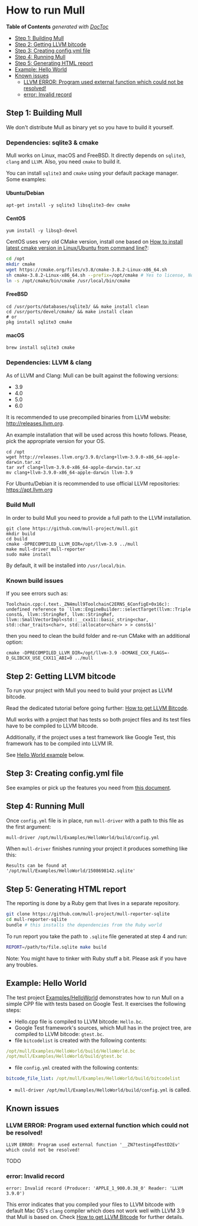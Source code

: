 # How to run Mull

<!-- START doctoc generated TOC please keep comment here to allow auto update -->
<!-- DON'T EDIT THIS SECTION, INSTEAD RE-RUN doctoc TO UPDATE -->
**Table of Contents**  *generated with [DocToc](https://github.com/thlorenz/doctoc)*

- [Step 1: Building Mull](#step-1-building-mull)
- [Step 2: Getting LLVM bitcode](#step-2-getting-llvm-bitcode)
- [Step 3: Creating config.yml file](#step-3-creating-configyml-file)
- [Step 4: Running Mull](#step-4-running-mull)
- [Step 5: Generating HTML report](#step-5-generating-html-report)
- [Example: Hello World](#example-hello-world)
- [Known issues](#known-issues)
  - [LLVM ERROR: Program used external function which could not be resolved!](#llvm-error-program-used-external-function-which-could-not-be-resolved)
  - [error: Invalid record](#error-invalid-record)

<!-- END doctoc generated TOC please keep comment here to allow auto update -->

## Step 1: Building Mull

We don't distribute Mull as binary yet so you have to build it yourself.

### Dependencies: sqlite3 & cmake

Mull works on Linux, macOS and FreeBSD. It directly depends on `sqlite3`,
`clang` and `LLVM`. Also, you need `cmake` to build it.

You can install `sqlite3` and `cmake` using your default package manager.
Some examples:

#### Ubuntu/Debian

```
apt-get install -y sqlite3 libsqlite3-dev cmake
```

#### CentOS

```
yum install -y libsq3-devel
```

CentOS uses very old CMake version, install one based on [How to install latest cmake version in Linux/Ubuntu from command line?](https://askubuntu.com/a/595441/306213):

```bash
cd /opt
mkdir cmake
wget https://cmake.org/files/v3.8/cmake-3.8.2-Linux-x86_64.sh
sh cmake-3.8.2-Linux-x86_64.sh --prefix=/opt/cmake # Yes to license, No to include
ln -s /opt/cmake/bin/cmake /usr/local/bin/cmake
```

#### FreeBSD

```
cd /usr/ports/databases/sqlite3/ && make install clean
cd /usr/ports/devel/cmake/ && make install clean
# or
pkg install sqlite3 cmake
```

#### macOS

```
brew install sqlite3 cmake
```

### Dependencies: LLVM & clang

As of LLVM and Clang: Mull can be built against the following versions:

  - 3.9
  - 4.0
  - 5.0
  - 6.0

It is recommended to use precompiled binaries from LLVM website: http://releases.llvm.org.

An example installation that will be used across this howto follows. Please,
pick the appropriate version for your OS.

```
cd /opt
wget http://releases.llvm.org/3.9.0/clang+llvm-3.9.0-x86_64-apple-darwin.tar.xz
tar xvf clang+llvm-3.9.0-x86_64-apple-darwin.tar.xz
mv clang+llvm-3.9.0-x86_64-apple-darwin llvm-3.9
```

For Ubuntu/Debian it is recommended to use official LLVM repositories: https://apt.llvm.org

### Build Mull

In order to build Mull you need to provide a full path to the LLVM
installation.

```
git clone https://github.com/mull-project/mull.git
mkdir build
cd build
cmake -DPRECOMPILED_LLVM_DIR=/opt/llvm-3.9 ../mull
make mull-driver mull-reporter
sudo make install
```

By default, it will be installed into `/usr/local/bin`.

### Known build issues

If you see errors such as:

```
Toolchain.cpp:(.text._ZN4mull9ToolchainC2ERNS_6ConfigE+0x16c): undefined reference to `llvm::EngineBuilder::selectTarget(llvm::Triple const&, llvm::StringRef, llvm::StringRef, llvm::SmallVectorImpl<std::__cxx11::basic_string<char, std::char_traits<char>, std::allocator<char> > > const&)'
```

then you need to clean the build folder and re-run CMake with an additional option:

```
cmake -DPRECOMPILED_LLVM_DIR=/opt/llvm-3.9 -DCMAKE_CXX_FLAGS=-D_GLIBCXX_USE_CXX11_ABI=0 ../mull
```

## Step 2: Getting LLVM bitcode

To run your project with Mull you need to build your project as LLVM bitcode.

Read the dedicated tutorial before going further:
[How to get LLVM Bitcode](/Docs/HowToGetLLVMBitcode.md).

Mull works with a project that has tests so both project files and its test
files have to be compiled to LLVM bitcode.

Additionally, if the project uses a test framework like Google Test, this
framework has to be compiled into LLVM IR.

See [Hello World example](#example-hello-world) below.

## Step 3: Creating config.yml file

See examples or pick up the features you need from [this document](/Docs/Config.md).

## Step 4: Running Mull

Once `config.yml` file is in place, run `mull-driver` with a path to this file
as the first argument:

```bash
mull-driver /opt/mull/Examples/HelloWorld/build/config.yml
```

When `mull-driver` finishes running your project it produces something like
this:

```
Results can be found at '/opt/mull/Examples/HelloWorld/1508698142.sqlite'
```

## Step 5: Generating HTML report

The reporting is done by a Ruby gem that lives in a separate repository.

```bash
git clone https://github.com/mull-project/mull-reporter-sqlite
cd mull-reporter-sqlite
bundle # this installs the dependencies from the Ruby world
```

To run report you take the path to `.sqlite` file generated at step 4 and run:

```bash
REPORT=/path/to/file.sqlite make build
```

Note: You might have to tinker with Ruby stuff a bit. Please ask if you have
any troubles.

## Example: Hello World

The test project [Examples/HelloWorld](https://github.com/mull-project/mull/tree/master/Examples/HelloWorld) demonstrates how to run Mull on a simple CPP file
with tests based on Google Test. It exercises the following steps:

- Hello.cpp file is compiled to LLVM bitcode: `Hello.bc`.
- Google Test framework's sources, which Mull has in the project tree, are
 compiled to LLVM bitcode: `gtest.bc`.
- file `bitcodelist` is created with the following contents:

```yaml
/opt/mull/Examples/HelloWorld/build/HelloWorld.bc
/opt/mull/Examples/HelloWorld/build/gtest.bc
```

- file `config.yml` created with the following contents:

```yaml
bitcode_file_list: /opt/mull/Examples/HelloWorld/build/bitcodelist
```

- `mull-driver /opt/mull/Examples/HelloWorld/build/config.yml` is called.

## Known issues

### LLVM ERROR: Program used external function which could not be resolved!

```
LLVM ERROR: Program used external function '__ZN7testing4TestD2Ev' which could not be resolved!
```

TODO

### error: Invalid record

```
error: Invalid record (Producer: 'APPLE_1_900.0.38_0' Reader: 'LLVM 3.9.0')
```

This error indicates that you compiled your files to LLVM bitcode with default
Mac OS's `clang` compiler which does not work well with LLVM 3.9 that Mull is
based on. Check [How to get LLVM Bitcode](/Docs/HowToGetLLVMBitcode.md) for further
details.
